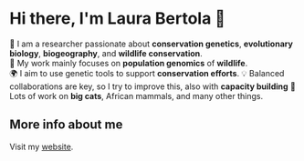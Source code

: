 # Hi there, I'm Laura Bertola 👋

🔬 I am a researcher passionate about **conservation genetics**, **evolutionary biology**, **biogeography**, and **wildlife conservation**.  
🧬 My work mainly focuses on **population genomics** of **wildlife**.  
🌍 I aim to use genetic tools to support **conservation efforts**.
:bulb: Balanced collaborations are key, so I try to improve this, also with **capacity building**
:lion: Lots of work on **big cats**, African mammals, and many other things.

## More info about me
Visit my [website](https://laurabertola1.wixsite.com/mysite).
